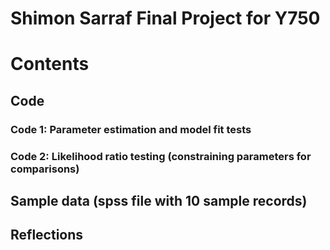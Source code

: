 # Shimon Sarraf Final Project for Y750
# Contents
## Code
### Code 1: Parameter estimation and model fit tests
### Code 2: Likelihood ratio testing (constraining parameters for comparisons)
## Sample data (spss file with 10 sample records)
## Reflections
